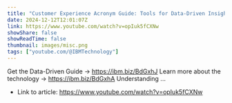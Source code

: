 ```yaml
---
title: "Customer Experience Acronym Guide: Tools for Data-Driven Insights"
date: 2024-12-12T12:01:07Z
link: https://www.youtube.com/watch?v=opIuk5fCXNw
showShare: false
showReadTime: false
thumbnail: images/misc.png
tags: ["youtube.com/@IBMTechnology"]
---
```

Get the Data-Driven Guide → https://ibm.biz/BdGxhJ Learn more about the technology → https://ibm.biz/BdGxhA Understanding ...

- Link to article: https://www.youtube.com/watch?v=opIuk5fCXNw